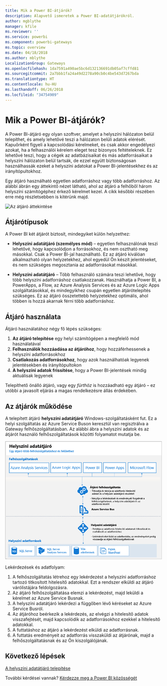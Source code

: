 ```yaml
---
title: Mik a Power BI-átjárók?
description: Alapvető ismeretek a Power BI-adatátjárókról.
author: mgblythe
manager: kfile
ms.reviewer: ''
ms.service: powerbi
ms.component: powerbi-gateways
ms.topic: overview
ms.date: 04/18/2018
ms.author: mblythe
LocalizationGroup: Gateways
ms.openlocfilehash: 1da7591a490ae5bc6d132136691db05af7cffd81
ms.sourcegitcommit: 2a7bbb1fa24a49d2278a90cb0c4be543d7267bda
ms.translationtype: HT
ms.contentlocale: hu-HU
ms.lasthandoff: 06/26/2018
ms.locfileid: "34754909"
---
```

# <a name="what-are-power-bi-gateways"></a>Mik a Power BI-átjárók?

A Power BI-átjáró egy olyan szoftver, amelyet a helyszíni hálózaton belül telepíthet, és amely lehetővé teszi a hálózaton belüli adatok elérését. Kapuőrként figyeli a kapcsolódási kérelmeket, és csak akkor engedélyezi azokat, ha a felhasználói kérelem eleget tesz bizonyos feltételeknek. Ez lehetővé teszi, hogy a cégek az adatbázisaikat és más adatforrásaikat a helyszíni hálózaton belül tartsák, de ezzel együtt biztonságosan használhassák ezeket a helyszíni adatokat a Power BI-jelentésekhez és az irányítópultokhoz.

Egy átjáró használható egyetlen adatforráshoz vagy több adatforráshoz. Az alábbi ábrán egy áttekintő nézet látható, ahol az átjáró a felhőből három helyszíni számítógéphez érkező kérelmet kezel. A cikk későbbi részében erre még részletsebben is kitérünk majd.

![Az átjáró áttekintése](media/service-gateway-getting-started/gateway-overview.png)

## <a name="types-of-gateways"></a>Átjárótípusok

A Power BI két átjárót biztosít, mindegyiket külön helyzethez:

* **Helyszíni adatátjáró (személyes mód)** – egyetlen felhasználónak teszi lehetővé, hogy kapcsolódjon a forrásokhoz, és nem osztható meg másokkal. Csak a Power BI-jal használható. Ez az átjáró kiválóan alkalmazható olyan helyzetekhez, ahol egyedül Ön készít jelentéseket, és nem szükséges megosztania az adatforrásokat másokkal.

* **Helyszíni adatátjáró** – Több felhasználó számára teszi lehetővé, hogy több helyszíni adatforráshoz csatlakozzanak. Használhatja a Power BI, a PowerApps, a Flow, az Azure Analysis Services és az Azure Logic Apps szolgáltatásokkal, és mindegyikhez csupán egyetlen átjárótelepítés szükséges. Ez az átjáró összetettebb helyzetekhez optimális, ahol többen is hozzá akarnak férni több adatforráshoz. 

## <a name="using-a-gateway"></a>Átjáró használata

Átjáró használatához négy fő lépés szükséges:

1. **Az átjáró telepítése** egy helyi számítógépen a megfelelő mód használatával
2. **Felhasználók hozzáadása az átjáróhoz**, hogy hozzáférhessenek a helyszíni adatforrásokhoz
3. **Csatlakozás adatforrásokhoz**, hogy azok használhatóak legyenek jelentésekben és irányítópultokon
4. **A helyszíni adatok frissítése**, hogy a Power BI-jelentések mindig aktuálisak legyenek

Telepíthető önálló átjáró, vagy egy *fürthöz* is hozzáadható egy átjáró – ez utóbbi a javasolt eljárás a magas rendelkezésre állás érdekében.

## <a name="how-gateways-work"></a>Az átjárók működése

A telepített átjáró **helyszíni adatátjáró** Windows-szolgáltatásként fut. Ez a helyi szolgáltatás az Azure Service Buson keresztül van regisztrálva a Gateway felhőszolgáltatásban. Az alábbi ábra a helyszíni adatok és az átjárót használó felhőszolgáltatások közötti folyamatot mutatja be.

![Ábra az átjáró adatfolyamával](media/service-gateway-getting-started/gateway-how-it-works.png)

Lekérdezések és adatfolyam:

1. A felhőszolgáltatás létrehoz egy lekérdezést a helyszíni adatforráshoz tartozó titkosított hitelesítő adatokkal. Ezt a rendszer elküldi az átjáró várólistájára feldolgozásra.
2. Az átjáró felhőszolgáltatása elemzi a lekérdezést, majd leküldi a kérelmet az Azure Service Busnak.
3. A helyszíni adatátjáró lekérdezi a függőben lévő kéréseket az Azure Service Busról.
4. Az átjáróhoz beérkezik a lekérdezés, az elvégzi a hitelesítő adatok visszafejtését, majd kapcsolódik az adatforrásokhoz ezekkel a hitelesítő adatokkal.
5. A futtatáshoz az átjáró a lekérdezést elküldi az adatforrásnak.
6. A futtatás eredményeit az adatforrás visszaküldi az átjárónak, majd a felhőszolgáltatásnak és az Ön kiszolgálójának.

## <a name="next-steps"></a>Következő lépések
[A helyszíni adatátjáró telepítése](service-gateway-install.md)

További kérdései vannak? [Kérdezze meg a Power BI közösségét](http://community.powerbi.com/)

